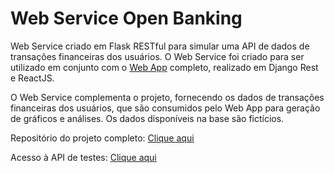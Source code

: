 # Web Service Open Banking
Web Service criado em Flask RESTful para simular uma API de dados de transações financeiras dos usuários. O Web Service foi criado para ser utilizado em conjunto com o [Web App](https://github.com/marchettomarcelo/Time-Tuscou) completo, realizado em Django Rest e ReactJS.

O Web Service complementa o projeto, fornecendo os dados de transações financeiras dos usuários, que são consumidos pelo Web App para geração de gráficos e análises. Os dados disponíveis na base são fictícios.

Repositório do projeto completo: <a href="https://github.com/marchettomarcelo/Time-Tuscou">Clique aqui</a>

Acesso à API de testes: <a href="https://projagil-transactions.herokuapp.com">Clique aqui</a>
